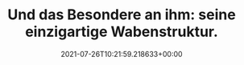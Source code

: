 ---
date: '2021-07-26T10:21:59.218633+00:00'
found_at: '2014-12-10'
found_url: http://www.katjes.de/veggie-garten/veggie-produkte/biene-maja-bonbons.html
title: 'Und das Besondere an ihm: seine einzigartige Wabenstruktur.'
---